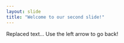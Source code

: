 ```yaml
---
layout: slide
title: "Welcome to our second slide!"
---
```

Replaced text...
Use the left arrow to go back!

